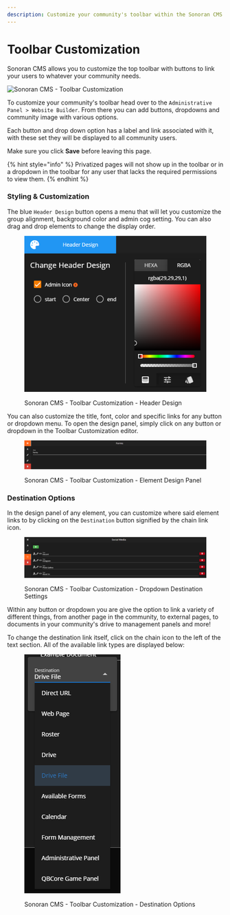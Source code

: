 ```yaml
---
description: Customize your community's toolbar within the Sonoran CMS website builder!
---
```


# Toolbar Customization

Sonoran CMS allows you to customize the top toolbar with buttons to link your users to whatever your community needs.

![Sonoran CMS - Toolbar Customization](../../.gitbook/assets/CMS\_WB\_ToolbarCustCrop2.png)

To customize your community's toolbar head over to the `Administrative Panel > Website Builder`. From there you can add buttons, dropdowns and community image with various options.&#x20;

Each button and drop down option has a label and link associated with it, with these set they will be displayed to all community users.&#x20;

Make sure you click **Save** before leaving this page.

{% hint style="info" %}
Privatized pages will not show up in the toolbar or in a dropdown in the toolbar for any user that lacks the required permissions to view them.
{% endhint %}

### Styling & Customization

The blue `Header Design` button opens a menu that will let you customize the group alignment, background color and admin cog setting. You can also drag and drop elements to change the display order. &#x20;

<figure><img src="../../.gitbook/assets/CMS_ToolbarHeaderDesign.png" alt=""><figcaption><p>Sonoran CMS - Toolbar Customization - Header Design</p></figcaption></figure>

You can also customize the title, font, color and specific links for any button or dropdown menu. To open the design panel, simply click on any button or dropdown in the Toolbar Customization editor.&#x20;

<figure><img src="../../.gitbook/assets/CMS_ToolbarCustomization.png" alt=""><figcaption><p>Sonoran CMS - Toolbar Customization - Element Design Panel</p></figcaption></figure>

### Destination Options

In the design panel of any element, you can customize where said element links to by clicking on the `Destination` button signified by the chain link icon.

<figure><img src="../../.gitbook/assets/CMS_ToolbarDropdownDest.png" alt=""><figcaption><p>Sonoran CMS - Toolbar Customization - Dropdown Destination Settings</p></figcaption></figure>

Within any button or dropdown you are give the option to link a variety of different things, from another page in the community, to external pages, to documents in your community's drive to management panels and more!

To change the destination link itself, click on the chain icon to the left of the text section. All of the available link types are displayed below:

<figure><img src="../../.gitbook/assets/CMS_ToolbarLinkOptions.png" alt=""><figcaption><p>Sonoran CMS - Toolbar Customization - Destination Options</p></figcaption></figure>
